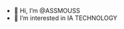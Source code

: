 - 👋 Hi, I’m @ASSMOUSS
- 👀 I’m interested in IA TECHNOLOGY


<!---
ASSMOUSS/ASSMOUSS is a ✨ special ✨ repository because its `README.md` (this file) appears on your GitHub profile.
You can click the Preview link to take a look at your changes.
--->
